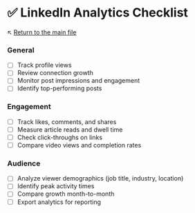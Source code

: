# ✅ LinkedIn Analytics Checklist

↖️ [Return to the main file](../README.md)

### General
- [ ] Track profile views
- [ ] Review connection growth
- [ ] Monitor post impressions and engagement
- [ ] Identify top-performing posts

### Engagement
- [ ] Track likes, comments, and shares
- [ ] Measure article reads and dwell time
- [ ] Check click-throughs on links
- [ ] Compare video views and completion rates

### Audience
- [ ] Analyze viewer demographics (job title, industry, location)
- [ ] Identify peak activity times
- [ ] Compare growth month-to-month
- [ ] Export analytics for reporting
